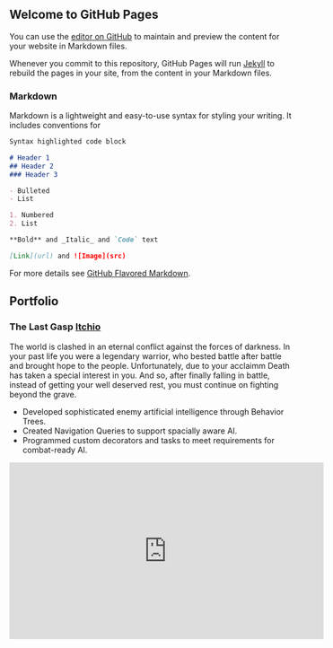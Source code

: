 ## Welcome to GitHub Pages

You can use the [editor on GitHub](https://github.com/Ji-Rath/garethaguilar.github.io/edit/gh-pages/index.md) to maintain and preview the content for your website in Markdown files.

Whenever you commit to this repository, GitHub Pages will run [Jekyll](https://jekyllrb.com/) to rebuild the pages in your site, from the content in your Markdown files.

### Markdown

Markdown is a lightweight and easy-to-use syntax for styling your writing. It includes conventions for

```markdown
Syntax highlighted code block

# Header 1
## Header 2
### Header 3

- Bulleted
- List

1. Numbered
2. List

**Bold** and _Italic_ and `Code` text

[Link](url) and ![Image](src)
```

For more details see [GitHub Flavored Markdown](https://guides.github.com/features/mastering-markdown/).

## Portfolio

### The Last Gasp [Itchio](https://uddsmorex.itch.io/the-last-gasp)
The world is clashed in an eternal conflict against the forces of darkness. In your past life you were a legendary warrior, who bested battle after battle and brought hope to the people. Unfortunately, due to your acclaimm Death has taken a special interest in you. And so, after finally falling in battle, instead of getting your well deserved rest, you must continue on fighting beyond the grave.


- Developed sophisticated enemy artificial intelligence through Behavior Trees.
- Created Navigation Queries to support spacially aware AI.
- Programmed custom decorators and tasks to meet requirements for combat-ready AI.
<div align="left">
<iframe width="560" height="315" src="https://www.youtube.com/embed/R7oTfTj03bg" frameborder="0" allow="accelerometer; autoplay; clipboard-write; encrypted-media; gyroscope; picture-in-picture" allowfullscreen></iframe>
</div>
